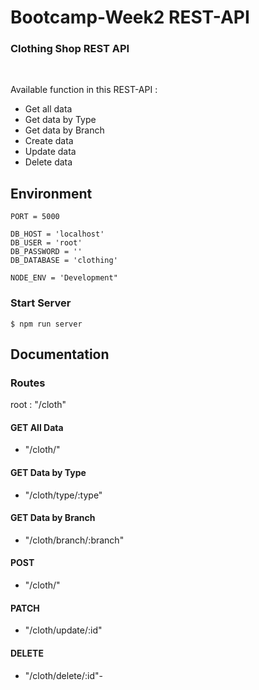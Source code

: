 <h1> Bootcamp-Week2 REST-API </h1>
<h3>Clothing Shop REST API</h4><br>

Available function in this REST-API :
<ul>
 <li>Get all data</li>
 <li>Get data by Type</li>
 <li>Get data by Branch</li>
 <li>Create data</li>
 <li>Update data</li>
 <li>Delete data</li>
</ul>

## Environment

```
PORT = 5000

DB_HOST = 'localhost'
DB_USER = 'root'
DB_PASSWORD = ''
DB_DATABASE = 'clothing'

NODE_ENV = 'Development"
```

### Start Server
```
$ npm run server
```

## Documentation

### Routes
root : "/cloth"

#### GET All Data
- "/cloth/" 

#### GET Data by Type
- "/cloth/type/:type"

#### GET Data by Branch
- "/cloth/branch/:branch" 

#### POST
- "/cloth/" 

#### PATCH
- "/cloth/update/:id" 

#### DELETE
- "/cloth/delete/:id"-


